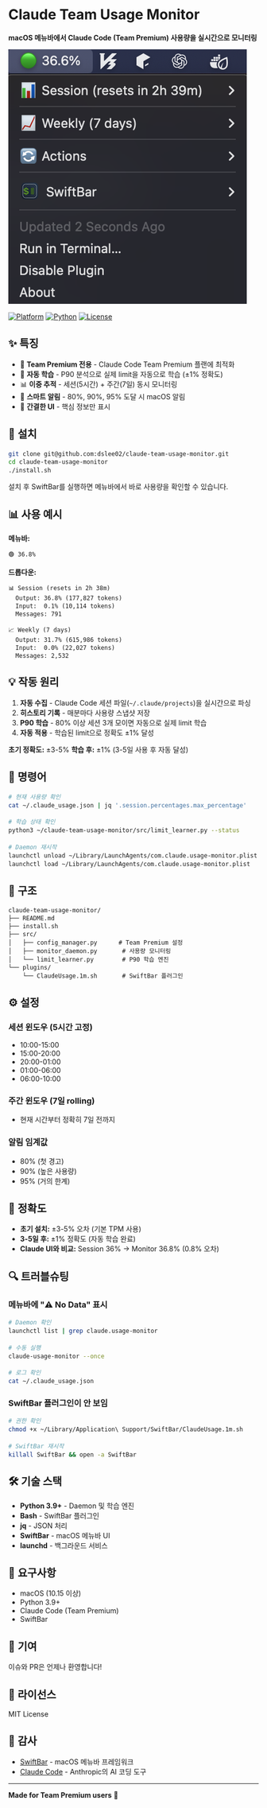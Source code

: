 # Claude Team Usage Monitor

**macOS 메뉴바에서 Claude Code (Team Premium) 사용량을 실시간으로 모니터링**

![Screenshot](screenshot.png)

[![Platform](https://img.shields.io/badge/platform-macOS-lightgrey)](https://www.apple.com/macos)
[![Python](https://img.shields.io/badge/python-3.9%2B-blue)](https://www.python.org)
[![License](https://img.shields.io/badge/license-MIT-green)](LICENSE)

## ✨ 특징

- 🎯 **Team Premium 전용** - Claude Code Team Premium 플랜에 최적화
- 🤖 **자동 학습** - P90 분석으로 실제 limit을 자동으로 학습 (±1% 정확도)
- 📊 **이중 추적** - 세션(5시간) + 주간(7일) 동시 모니터링
- 🔔 **스마트 알림** - 80%, 90%, 95% 도달 시 macOS 알림
- 🎨 **간결한 UI** - 핵심 정보만 표시

## 🚀 설치

```bash
git clone git@github.com:dslee02/claude-team-usage-monitor.git
cd claude-team-usage-monitor
./install.sh
```

설치 후 SwiftBar를 실행하면 메뉴바에서 바로 사용량을 확인할 수 있습니다.

## 📊 사용 예시

**메뉴바:**
```
🟢 36.8%
```

**드롭다운:**
```
📊 Session (resets in 2h 38m)
  Output: 36.8% (177,827 tokens)
  Input:  0.1% (10,114 tokens)
  Messages: 791

📈 Weekly (7 days)
  Output: 31.7% (615,986 tokens)
  Input:  0.0% (22,027 tokens)
  Messages: 2,532
```

## 💡 작동 원리

1. **자동 수집** - Claude Code 세션 파일(`~/.claude/projects`)을 실시간으로 파싱
2. **히스토리 기록** - 매분마다 사용량 스냅샷 저장
3. **P90 학습** - 80% 이상 세션 3개 모이면 자동으로 실제 limit 학습
4. **자동 적용** - 학습된 limit으로 정확도 ±1% 달성

**초기 정확도:** ±3-5%
**학습 후:** ±1% (3-5일 사용 후 자동 달성)

## 🔧 명령어

```bash
# 현재 사용량 확인
cat ~/.claude_usage.json | jq '.session.percentages.max_percentage'

# 학습 상태 확인
python3 ~/claude-team-usage-monitor/src/limit_learner.py --status

# Daemon 재시작
launchctl unload ~/Library/LaunchAgents/com.claude.usage-monitor.plist
launchctl load ~/Library/LaunchAgents/com.claude.usage-monitor.plist
```

## 📁 구조

```
claude-team-usage-monitor/
├── README.md
├── install.sh
├── src/
│   ├── config_manager.py      # Team Premium 설정
│   ├── monitor_daemon.py       # 사용량 모니터링
│   └── limit_learner.py        # P90 학습 엔진
└── plugins/
    └── ClaudeUsage.1m.sh       # SwiftBar 플러그인
```

## ⚙️ 설정

### 세션 윈도우 (5시간 고정)
- 10:00-15:00
- 15:00-20:00
- 20:00-01:00
- 01:00-06:00
- 06:00-10:00

### 주간 윈도우 (7일 rolling)
- 현재 시간부터 정확히 7일 전까지

### 알림 임계값
- 80% (첫 경고)
- 90% (높은 사용량)
- 95% (거의 한계)

## 🎯 정확도

- **초기 설치:** ±3-5% 오차 (기본 TPM 사용)
- **3-5일 후:** ±1% 정확도 (자동 학습 완료)
- **Claude UI와 비교:** Session 36% → Monitor 36.8% (0.8% 오차)

## 🔍 트러블슈팅

### 메뉴바에 "⚠️ No Data" 표시

```bash
# Daemon 확인
launchctl list | grep claude.usage-monitor

# 수동 실행
claude-usage-monitor --once

# 로그 확인
cat ~/.claude_usage.json
```

### SwiftBar 플러그인이 안 보임

```bash
# 권한 확인
chmod +x ~/Library/Application\ Support/SwiftBar/ClaudeUsage.1m.sh

# SwiftBar 재시작
killall SwiftBar && open -a SwiftBar
```

## 🛠️ 기술 스택

- **Python 3.9+** - Daemon 및 학습 엔진
- **Bash** - SwiftBar 플러그인
- **jq** - JSON 처리
- **SwiftBar** - macOS 메뉴바 UI
- **launchd** - 백그라운드 서비스

## 📝 요구사항

- macOS (10.15 이상)
- Python 3.9+
- Claude Code (Team Premium)
- SwiftBar

## 🤝 기여

이슈와 PR은 언제나 환영합니다!

## 📄 라이선스

MIT License

## 🙏 감사

- [SwiftBar](https://github.com/swiftbar/SwiftBar) - macOS 메뉴바 프레임워크
- [Claude Code](https://claude.ai/code) - Anthropic의 AI 코딩 도구

---

**Made for Team Premium users** 🚀
